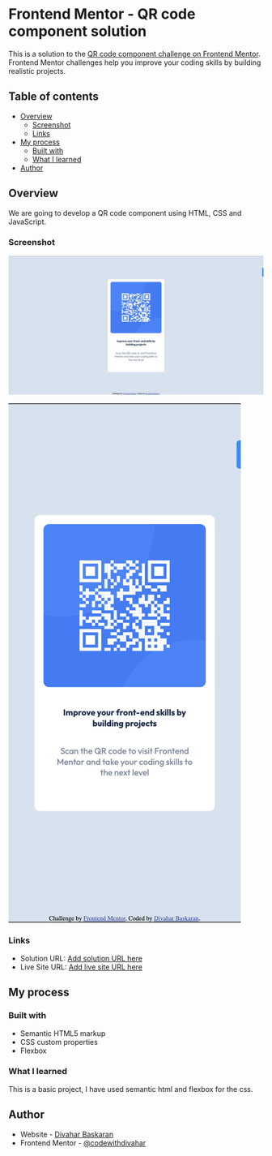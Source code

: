# Frontend Mentor - QR code component solution

This is a solution to the [QR code component challenge on Frontend Mentor](https://www.frontendmentor.io/challenges/qr-code-component-iux_sIO_H). Frontend Mentor challenges help you improve your coding skills by building realistic projects.

## Table of contents

- [Overview](#overview)
  - [Screenshot](#screenshot)
  - [Links](#links)
- [My process](#my-process)
  - [Built with](#built-with)
  - [What I learned](#what-i-learned)
- [Author](#author)

## Overview

We are going to develop a QR code component using HTML, CSS and JavaScript.

### Screenshot

![](./screenshots/ss_web.png)

![](./screenshots/ss_mobile.png)

### Links

- Solution URL: [Add solution URL here](https://your-solution-url.com)
- Live Site URL: [Add live site URL here](https://your-live-site-url.com)

## My process

### Built with

- Semantic HTML5 markup
- CSS custom properties
- Flexbox

### What I learned

This is a basic project, I have used semantic html and flexbox for the css.

## Author

- Website - [Divahar Baskaran](https://www.codewithdivahar.com)
- Frontend Mentor - [@codewithdivahar](https://www.frontendmentor.io/profile/codewithdivahar)
